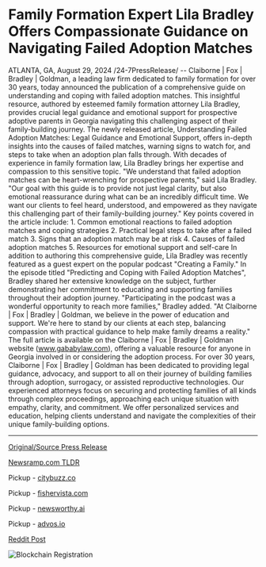 # Family Formation Expert Lila Bradley Offers Compassionate Guidance on Navigating Failed Adoption Matches

ATLANTA, GA, August 29, 2024 /24-7PressRelease/ -- Claiborne | Fox | Bradley | Goldman, a leading law firm dedicated to family formation for over 30 years, today announced the publication of a comprehensive guide on understanding and coping with failed adoption matches. This insightful resource, authored by esteemed family formation attorney Lila Bradley, provides crucial legal guidance and emotional support for prospective adoptive parents in Georgia navigating this challenging aspect of their family-building journey.  The newly released article, Understanding Failed Adoption Matches: Legal Guidance and Emotional Support, offers in-depth insights into the causes of failed matches, warning signs to watch for, and steps to take when an adoption plan falls through. With decades of experience in family formation law, Lila Bradley brings her expertise and compassion to this sensitive topic.  "We understand that failed adoption matches can be heart-wrenching for prospective parents," said Lila Bradley. "Our goal with this guide is to provide not just legal clarity, but also emotional reassurance during what can be an incredibly difficult time. We want our clients to feel heard, understood, and empowered as they navigate this challenging part of their family-building journey."  Key points covered in the article include: 1. Common emotional reactions to failed adoption matches and coping strategies 2. Practical legal steps to take after a failed match 3. Signs that an adoption match may be at risk 4. Causes of failed adoption matches 5. Resources for emotional support and self-care  In addition to authoring this comprehensive guide, Lila Bradley was recently featured as a guest expert on the popular podcast "Creating a Family." In the episode titled "Predicting and Coping with Failed Adoption Matches", Bradley shared her extensive knowledge on the subject, further demonstrating her commitment to educating and supporting families throughout their adoption journey.  "Participating in the podcast was a wonderful opportunity to reach more families," Bradley added. "At Claiborne | Fox | Bradley | Goldman, we believe in the power of education and support. We're here to stand by our clients at each step, balancing compassion with practical guidance to help make family dreams a reality."  The full article is available on the Claiborne | Fox | Bradley | Goldman website (www.gababylaw.com), offering a valuable resource for anyone in Georgia involved in or considering the adoption process.  For over 30 years, Claiborne | Fox | Bradley | Goldman has been dedicated to providing legal guidance, advocacy, and support to all on their journey of building families through adoption, surrogacy, or assisted reproductive technologies. Our experienced attorneys focus on securing and protecting families of all kinds through complex proceedings, approaching each unique situation with empathy, clarity, and commitment. We offer personalized services and education, helping clients understand and navigate the complexities of their unique family-building options. 

---

[Original/Source Press Release](https://www.24-7pressrelease.com/press-release/513892/family-formation-expert-lila-bradley-offers-compassionate-guidance-on-navigating-failed-adoption-matches)
                    

[Newsramp.com TLDR](https://newsramp.com/curated-news/leading-law-firm-releases-guide-on-coping-with-failed-adoption-matches/c3a0c428602abdaf5da201f4be848e10) 


Pickup - [citybuzz.co](https://citybuzz.co/2024/08/29/family-formation-expert-lila-bradley-releases-guide-on-failed-adoption-matches)

Pickup - [fishervista.com](https://fishervista.com/en/lila-bradley-provides-essential-guidance-on-failed-adoption-matches/20246370)

Pickup - [newsworthy.ai](https://newsworthy.ai/en/family-formation-attorney-lila-bradley-releases-comprehensive-guide-on-failed-adoption-matches/20246370)

Pickup - [advos.io](https://advos.io/en/lila-bradley-provides-essential-guidance-on-coping-with-failed-adoption-matches/20246370)
 



[Reddit Post](https://www.reddit.com/r/newsramp/comments/1f40ygw/leading_law_firm_releases_guide_on_coping_with/) 



![Blockchain Registration](https://cdn.newsramp.app/24-7PressRelease/qrcode/248/29/epic8Iqv.webp)